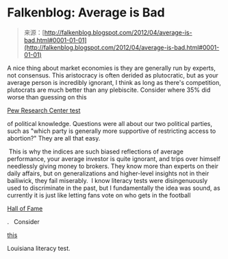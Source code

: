 <!--yml
category: 未分类
date: 2024-05-12 20:31:05
-->

# Falkenblog: Average is Bad

> 来源：[http://falkenblog.blogspot.com/2012/04/average-is-bad.html#0001-01-01](http://falkenblog.blogspot.com/2012/04/average-is-bad.html#0001-01-01)

A nice thing about market economies is they are generally run by experts, not consensus. This aristocracy is often derided as plutocratic, but as your average person is incredibly ignorant, I think as long as there's competition, plutocrats are much better than any plebiscite. Consider where 35% did worse than guessing on this

[Pew Research Center test](http://pewresearch.org/politicalquiz/quiz/index.php)

of political knowledge. Questions were all about our two political parties, such as "which party is generally more supportive of restricting access to abortion?" They are all that easy.

 This is why the indices are such biased reflections of average performance, your average investor is quite ignorant, and trips over himself needlessly giving money to brokers. They know more than experts on their daily affairs, but on generalizations and higher-level insights not in their bailiwick, they fail miserably.  I know literacy tests were disingenuously used to discriminate in the past, but I fundamentally the idea was sound, as currently it is just like letting fans vote on who gets in the football 

[Hall of Fame](http://www.profootballhof.com/default.aspx)

.   Consider

[this](http://rights.teachingmatters.org/files/images/african/1965_test.html)

Louisiana literacy test.